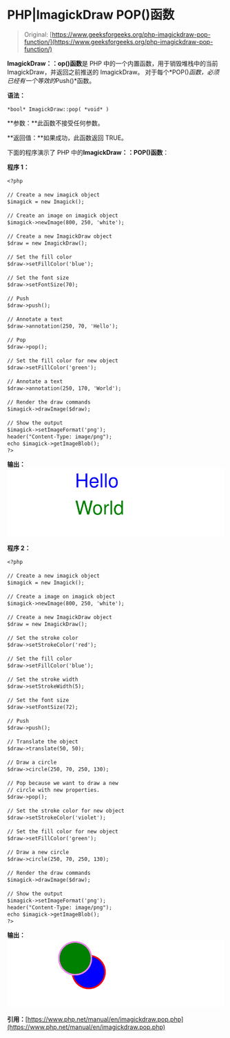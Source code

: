 # PHP|ImagickDraw POP()函数

> Original: [https://www.geeksforgeeks.org/php-imagickdraw-pop-function/](https://www.geeksforgeeks.org/php-imagickdraw-pop-function/)

**ImagickDraw：：op()函数**是 PHP 中的一个内置函数，用于销毁堆栈中的当前 ImagickDraw，并返回之前推送的 ImagickDraw。 对于每个*POP()*函数，必须已经有一个等效的*Push()*函数。

**语法：**

```
*bool* ImagickDraw::pop( *void* )
```

**参数：**此函数不接受任何参数。

**返回值：**如果成功，此函数返回 TRUE。

下面的程序演示了 PHP 中的**ImagickDraw：：POP()函数**：

**程序 1：**

```
<?php

// Create a new imagick object
$imagick = new Imagick();

// Create an image on imagick object
$imagick->newImage(800, 250, 'white');

// Create a new ImagickDraw object
$draw = new ImagickDraw();

// Set the fill color
$draw->setFillColor('blue');

// Set the font size
$draw->setFontSize(70);

// Push 
$draw->push();

// Annotate a text
$draw->annotation(250, 70, 'Hello');

// Pop
$draw->pop();

// Set the fill color for new object
$draw->setFillColor('green');

// Annotate a text
$draw->annotation(250, 170, 'World');

// Render the draw commands
$imagick->drawImage($draw);

// Show the output
$imagick->setImageFormat('png');
header("Content-Type: image/png");
echo $imagick->getImageBlob();
?>
```

**输出：**
![](img/30d5103dda87e32c2a003c9d9c2d7247.png)

**程序 2：**

```
<?php

// Create a new imagick object
$imagick = new Imagick();

// Create a image on imagick object
$imagick->newImage(800, 250, 'white');

// Create a new ImagickDraw object
$draw = new ImagickDraw();

// Set the stroke color
$draw->setStrokeColor('red');

// Set the fill color
$draw->setFillColor('blue');

// Set the stroke width
$draw->setStrokeWidth(5);

// Set the font size
$draw->setFontSize(72);

// Push 
$draw->push();

// Translate the object
$draw->translate(50, 50);

// Draw a circle
$draw->circle(250, 70, 250, 130);

// Pop because we want to draw a new
// circle with new properties.
$draw->pop();

// Set the stroke color for new object
$draw->setStrokeColor('violet');

// Set the fill color for new object
$draw->setFillColor('green');

// Draw a new circle
$draw->circle(250, 70, 250, 130);

// Render the draw commands
$imagick->drawImage($draw);

// Show the output
$imagick->setImageFormat('png');
header("Content-Type: image/png");
echo $imagick->getImageBlob();
?>
```

**输出：**
![](img/8d2f011d980d7e552956114287b5b8c6.png)

**引用：**[https://www.php.net/manual/en/imagickdraw.pop.php](https://www.php.net/manual/en/imagickdraw.pop.php)